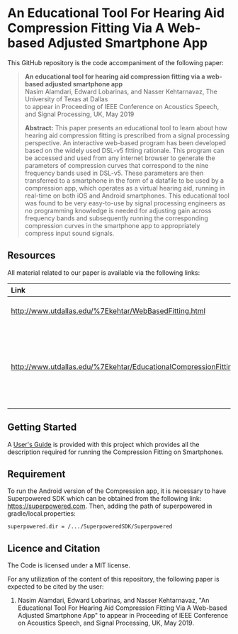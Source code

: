 # An Educational Tool For Hearing Aid Compression Fitting Via A Web-based Adjusted Smartphone App


This GitHub repository is the code accompaniment of the following paper:
> **An educational tool for hearing aid compression fitting via a web-based adjusted smartphone app**<br>
> Nasim Alamdari, Edward Lobarinas, and Nasser Kehtarnavaz, The University of Texas at Dallas<br>
> to appear in Proceeding of IEEE Conference on Acoustics Speech, and Signal Processing, UK, May 2019<br>
>
> **Abstract:** This paper presents an educational tool to learn about how hearing aid compression fitting is prescribed from a signal processing perspective. An interactive web-based program has been developed based on the widely used DSL-v5 fitting rationale. This program can be accessed and used from any internet browser to generate the parameters of compression curves that correspond to the nine frequency bands used in DSL-v5. These parameters are then transferred to a smartphone in the form of a datafile to be used by a compression app, which operates as a virtual hearing aid, running in real-time on both iOS and Android smartphones. This educational tool was found to be very easy-to-use by signal processing engineers as no programming knowledge is needed for adjusting gain across frequency bands and subsequently running the corresponding compression curves in the smartphone app to appropriately compress input sound signals.

## Resources

All material related to our paper is available via the following links:

|**Link**|Description
|:-------|:----------
|http://www.utdallas.edu/%7Ekehtar/WebBasedFitting.html| Web-based Compression Fitting 
|http://www.utdallas.edu/%7Ekehtar/EducationalCompressionFitting.mp4| A Video Clip Demonstrating Various Components of the Web-page and Compression Smartphone App

## Getting Started

A [User's Guide](UsersGuide-CompressionFitting.pdf) is provided with this project which provides all the description required for running the Compression Fitting on Smartphones.

## Requirement
To run the Android version of the Compression app, it is necessary to have Superpowered SDK which can be obtained from the following link: https://superpowered.com.
Then, adding the path of superpowered in gradle/local.properties:

    superpowered.dir = /.../SuperpoweredSDK/Superpowered


## Licence and Citation
The Code is licensed under a MIT license.

For any utilization of the content of this repository, the following paper is expected to be cited by the user:
1. Nasim Alamdari, Edward Lobarinas, and Nasser Kehtarnavaz, "An Educational Tool For Hearing Aid Compression Fitting Via A Web-based Adjusted Smartphone App" to appear in Proceeding of IEEE Conference on Acoustics Speech, and Signal Processing, UK, May 2019.
